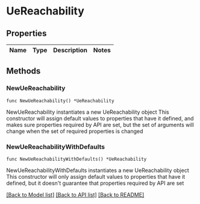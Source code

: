 # UeReachability

## Properties

Name | Type | Description | Notes
------------ | ------------- | ------------- | -------------

## Methods

### NewUeReachability

`func NewUeReachability() *UeReachability`

NewUeReachability instantiates a new UeReachability object
This constructor will assign default values to properties that have it defined,
and makes sure properties required by API are set, but the set of arguments
will change when the set of required properties is changed

### NewUeReachabilityWithDefaults

`func NewUeReachabilityWithDefaults() *UeReachability`

NewUeReachabilityWithDefaults instantiates a new UeReachability object
This constructor will only assign default values to properties that have it defined,
but it doesn't guarantee that properties required by API are set


[[Back to Model list]](../README.md#documentation-for-models) [[Back to API list]](../README.md#documentation-for-api-endpoints) [[Back to README]](../README.md)


